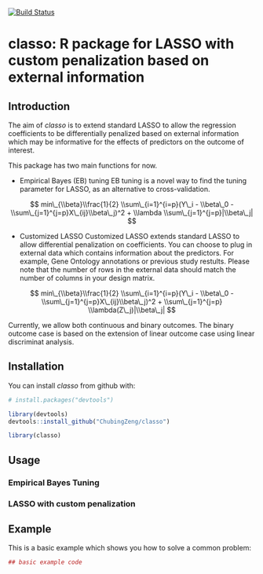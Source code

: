 [![Build Status](https://travis-ci.org/ChubingZeng/classo.svg?branch=master)](https://travis-ci.org/ChubingZeng/classo)
<!-- README.md is generated from README.Rmd. Please edit that file -->
classo: R package for LASSO with custom penalization based on external information
==================================================================================

Introduction
------------

The aim of *classo* is to extend standard LASSO to allow the regression coefficients to be differentially penalized based on external information which may be informative for the effects of predictors on the outcome of interest.

This package has two main functions for now.

-   Empirical Bayes (EB) tuning
    EB tuning is a novel way to find the tuning parameter for LASSO, as an alternative to cross-validation.

$$ min\_{\\beta}\\frac{1}{2} \\sum\_{i=1}^{i=p}(Y\_i - \\beta\_0 - \\sum\_{j=1}^{j=p}X\_{ij}\\beta\_j)^2 + \\lambda \\sum\_{j=1}^{j=p}|\\beta\_j| $$

-   Customized LASSO
    Customized LASSO extends standard LASSO to allow differential penalization on coefficients. You can choose to plug in external data which contains information about the predictors. For example, Gene Ontology annotations or previous study restults. Please note that the number of rows in the external data should match the number of columns in your design matrix.

$$ min\_{\\beta}\\frac{1}{2} \\sum\_{i=1}^{i=p}(Y\_i - \\beta\_0 - \\sum\_{j=1}^{j=p}X\_{ij}\\beta\_j)^2 + \\sum\_{j=1}^{j=p} \\lambda(Z\_j)|\\beta\_j| $$

Currently, we allow both continuous and binary outcomes. The binary outcome case is based on the extension of linear outcome case using linear discriminat analysis.

Installation
------------

You can install *classo* from github with:

``` r
# install.packages("devtools")

library(devtools)
devtools::install_github("ChubingZeng/classo")

library(classo)
```

Usage
-----

### Empirical Bayes Tuning

### LASSO with custom penalization

Example
-------

This is a basic example which shows you how to solve a common problem:

``` r
## basic example code
```
